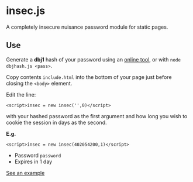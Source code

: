 insec.js
========

A completely insecure nuisance password module for static pages.


Use
---
Generate a **dbj1** hash of your password using an [online tool](http://www.nitrxgen.net/hashgen/), or with `node dbjhash.js <pass>`.

Copy contents `include.html` into the bottom of your page just before closing the `<body>` element.

Edit the line:

```
<script>insec = new insec('',0)</script>
```

with your hashed password as the first argument and how long you wish to cookie the session in days as the second.

**E.g.**

```
<script>insec = new insec(402054200,1)</script>
```

 - Password `password`
 - Expires in 1 day


[See an example](http://fgassert.github.io/insec.js/example.html)
